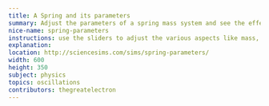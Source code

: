 ```yaml
---
title: A Spring and its parameters
summary: Adjust the parameters of a spring mass system and see the effects
nice-name: spring-parameters
instructions: use the sliders to adjust the various aspects like mass, the spring constants, and even the friction (damping) of the spring
explanation:
location: http://sciencesims.com/sims/spring-parameters/
width: 600
height: 350
subject: physics
topics: oscillations
contributors: thegreatelectron
---
```

